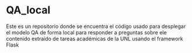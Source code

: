# QA_local
Este es un repositorio donde se encuentra el código usado para desplegar el modelo QA de forma local para responder a preguntas sobre ele contenido extraído de tareas académicas de la UNL usando el framework Flask
